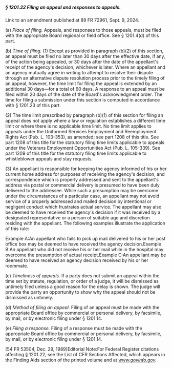 ##### § 1201.22 Filing an appeal and responses to appeals. #####

Link to an amendment published at 89 FR 72961, Sept. 9, 2024.

(a) *Place of filing.* Appeals, and responses to those appeals, must be filed with the appropriate Board regional or field office. See § 1201.4(d) of this part.

(b) *Time of filing.* (1) Except as provided in paragraph (b)(2) of this section, an appeal must be filed no later than 30 days after the effective date, if any, of the action being appealed, or 30 days after the date of the appellant's receipt of the agency's decision, whichever is later. Where an appellant and an agency mutually agree in writing to attempt to resolve their dispute through an alternative dispute resolution process prior to the timely filing of an appeal, however, the time limit for filing the appeal is extended by an additional 30 days—for a total of 60 days. A response to an appeal must be filed within 20 days of the date of the Board's acknowledgment order. The time for filing a submission under this section is computed in accordance with § 1201.23 of this part.

(2) The time limit prescribed by paragraph (b)(1) of this section for filing an appeal does not apply where a law or regulation establishes a different time limit or where there is no applicable time limit. No time limit applies to appeals under the Uniformed Services Employment and Reemployment Rights Act (Pub. L. 103-353), as amended; see part 1208 of this title. See part 1208 of this title for the statutory filing time limits applicable to appeals under the Veterans Employment Opportunities Act (Pub. L. 105-339). See part 1209 of this title for the statutory filing time limits applicable to whistleblower appeals and stay requests.

(3) An appellant is responsible for keeping the agency informed of his or her current home address for purposes of receiving the agency's decision, and correspondence which is properly addressed and sent to the appellant's address via postal or commercial delivery is presumed to have been duly delivered to the addressee. While such a presumption may be overcome under the circumstances of a particular case, an appellant may not avoid service of a properly addressed and mailed decision by intentional or negligent conduct which frustrates actual service. The appellant may also be deemed to have received the agency's decision if it was received by a designated representative or a person of suitable age and discretion residing with the appellant. The following examples illustrate the application of this rule:

Example A:An appellant who fails to pick up mail delivered to his or her post office box may be deemed to have received the agency decision.Example B:An appellant who did not receive his or her mail while in the hospital may overcome the presumption of actual receipt.Example C:An appellant may be deemed to have received an agency decision received by his or her roommate.

(c) *Timeliness of appeals.* If a party does not submit an appeal within the time set by statute, regulation, or order of a judge, it will be dismissed as untimely filed unless a good reason for the delay is shown. The judge will provide the party an opportunity to show why the appeal should not be dismissed as untimely.

(d) *Method of filing an appeal.* Filing of an appeal must be made with the appropriate Board office by commercial or personal delivery, by facsimile, by mail, or by electronic filing under § 1201.14.

(e) *Filing a response.* Filing of a response must be made with the appropriate Board office by commercial or personal delivery, by facsimile, by mail, or by electronic filing under § 1201.14.

[54 FR 53504, Dec. 29, 1989]Editorial Note:For Federal Register citations affecting § 1201.22, see the List of CFR Sections Affected, which appears in the Finding Aids section of the printed volume and at *www.govinfo.gov.*